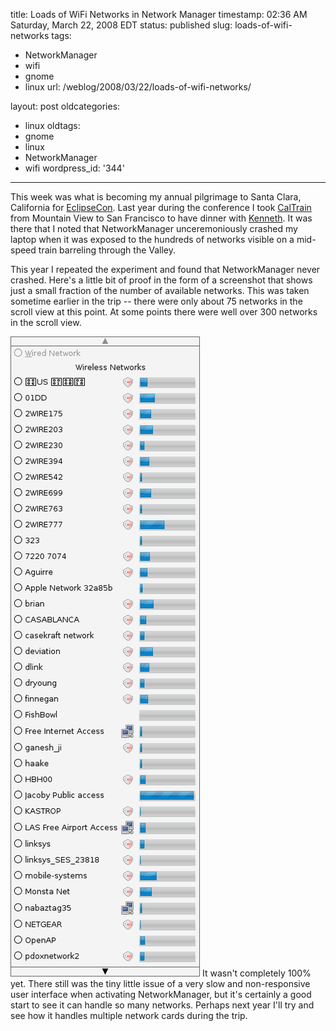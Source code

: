 title: Loads of WiFi Networks in Network Manager
timestamp: 02:36 AM Saturday, March 22, 2008 EDT
status: published
slug: loads-of-wifi-networks
tags:
- NetworkManager
- wifi
- gnome
- linux
url: /weblog/2008/03/22/loads-of-wifi-networks/

layout: post
oldcategories:
- linux
oldtags:
- gnome
- linux
- NetworkManager
- wifi
wordpress_id: '344'

---

This week was what is becoming my annual pilgrimage to Santa Clara, California for [EclipseCon](http://www.eclipsecon.org/).  Last year during the conference I took [CalTrain](http://www.caltrain.com/) from Mountain View to San Francisco to have dinner with [Kenneth](http://www.kenneths.org/flog).  It was there that I noted that NetworkManager unceremoniously crashed my laptop when it was exposed to the hundreds of networks visible on a mid-speed train barreling through the Valley.

This year I repeated the experiment and found that NetworkManager never crashed. Here's a little bit of proof in the form of a screenshot that shows just a small fraction of the number of available networks.  This was taken sometime earlier in the trip -- there were only about 75 networks in the scroll view at this point.  At some points there were well over 300 networks in the scroll view.

<img src="/weblog/media/2008/03/loads-of-wifi.png">
It wasn't completely 100% yet.  There still was the tiny little issue of a very slow and non-responsive user interface when activating NetworkManager, but it's certainly a good start to see it can handle so many networks.  Perhaps next year I'll try and see how it handles multiple network cards during the trip.
